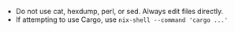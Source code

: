 - Do not use cat, hexdump, perl, or sed. Always edit files directly.
- If attempting to use Cargo, use `nix-shell --command 'cargo ...'`